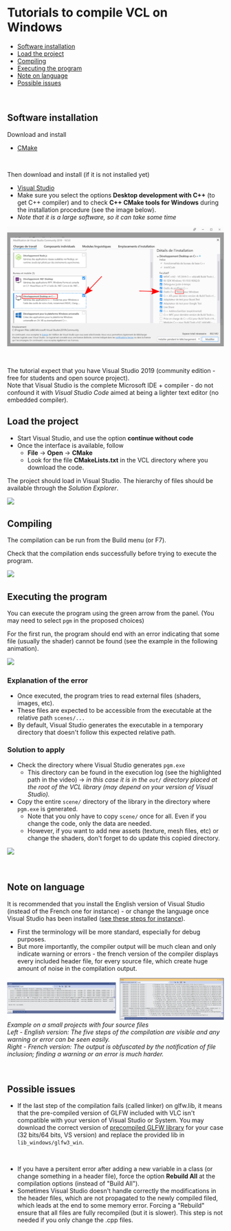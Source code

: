 # Tutorials to compile VCL on Windows

* [Software installation](#Software)
* [Load the project](#Project)
* [Compiling](#Compiling)
* [Executing the program](#Execution)
* [Note on language](#Language)
* [Possible issues](#Issue)

<br>

<a name="Software"></a>
## Software installation


Download and install
* [CMake](https://cmake.org/)

<br>

Then download and install (if it is not installed yet)
*  [Visual Studio](https://visualstudio.microsoft.com/vs/)
  * Make sure you select the options **Desktop development with C++** (to get C++ compiler) and to check **C++ CMake tools for Windows** during the installation procedure (see the image below).
  * _Note that it is a large software, so it can take some time_

![](assets/visual_studio/00_visual_studio_c++.jpg)

<br>



The tutorial expect that you have Visual Studio 2019 (community edition - free for students and open source project). <br>
Note that Visual Studio is the complete Microsoft IDE + compiler - do not confound it with _Visual Studio Code_ aimed at being a lighter text editor (no embedded compiler).


<a name="Project"></a>
## Load the project


* Start Visual Studio, and use the option **continue without code**
* Once the interface is available, follow 
  * **File** -> **Open** -> **CMake**
  * Look for the file **CMakeLists.txt** in the VCL directory where you download the code.


The project should load in Visual Studio. The hierarchy of files should be available through the _Solution Explorer_.


![](assets/visual_studio/01_load_cmake.gif)

<a name="Compiling"></a>
## Compiling

The compilation can be run from the Build menu (or F7).

Check that the compilation ends successfully before trying to execute the program.


![](assets/visual_studio/02_compile.gif)



<a name="Execution"></a>
## Executing the program


You can execute the program using the green arrow from the panel. (You may need to select `pgm` in the proposed choices)


For the first run, the program should end with an error indicating that some file (usually the shader) cannot be found (see the example in the following animation).


![](assets/visual_studio/03_error_path.gif)


### Explanation of the error


- Once executed, the program tries to read external files (shaders, images, etc).
- These files are expected to be accessible from the executable at the relative path `scenes/...`
- By default, Visual Studio generates the executable in a temporary directory that doesn't follow this expected relative path.





### Solution to apply

- Check the directory where Visual Studio generates  `pgm.exe`
  - This directory can be found in the execution log (see the highlighted path in the video) -> _in this case it is in the `out/` directory placed at the root of the VCL library (may depend on your version of Visual Studio)._
- Copy the entire `scene/` directory of the library in the directory where `pgm.exe` is generated.
  - Note that you only have to copy `scene/` once for all. Even if you change the code, only the data are needed.
  - However, if you want to add new assets (texture, mesh files, etc) or change the shaders, don't forget to do update this copied directory.


![](assets/visual_studio/04_copy_execute.gif)

<br>

<a name="Language"></a>
## Note on language


It is recommended that you install the English version of Visual Studio (instead of the French one for instance) - or change the language once Visual Studio has been installed ([see these steps for instance](https://agirlamonggeeks.com/2019/03/10/how-to-change-language-in-visual-studio-2019-after-installation/)).
* First the terminology will be more standard, especially for debug purposes.
* But more importantly, the compiler output will be much clean and only indicate warning or errors - the french version of the compiler displays every included header file, for every source file, which create huge amount of noise in the compilation output.

![](assets/visual_studio/05_language.jpg)
_Example on a small projects with four source files_ <br>
_Left - English version: The five steps of the compilation are visible and any warning or error can be seen easily.<br> Right - French version: The output is obfuscated by the notification of file inclusion; finding a warning or an error is much harder._

<br>

<a name="Issue"></a>
## Possible issues

* If the last step of the compilation fails (called linker) on glfw.lib, it means that the pre-compiled version of GLFW included with VLC isn't compatible with your version of Visual Studio or System. You may download the correct version of [precompiled GLFW library](https://www.glfw.org/download.html) for your case (32 bits/64 bits, VS version) and replace the provided lib in `lib_windows/glfw3_win`.

<br>

* If you have a persitent error after adding a new variable in a class (or change something in a header file), force the option **Rebuild All** at the compilation options (instead of "Build All").
 * Sometimes Visual Studio doesn't handle correctly the modifications in the header files, which are not propagated to the newly compiled filed, which leads at the end to some memory error. Forcing a "Rebuild" ensure that all files are fully recompiled (but it is slower). This step is not needed if you only change the .cpp files.